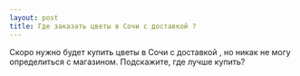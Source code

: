 ```yaml
---
layout: post 
title: Где заказать цветы в Cочи с доставкой ? 
--- 
```

Скоро нужно будет купить цветы в Cочи с доставкой , но никак не могу определиться с магазином. Подскажите, где лучше купить?
